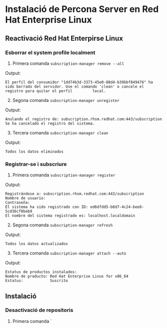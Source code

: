 # Instalació de Percona Server en Red Hat Enterprise Linux

## Reactivació Red Hat Enterpirse Linux

### Esborrar el system profile localment
1. Primera comanda
 `subscription-manager remove --all`
 
 Output:
 ```
 El perfil del consumidor "1dd74b3d-3373-45e0-88d4-b39bbf849476" ha sido borrado del servidor. Use el comando 'clean' o cancele el registro para quitar el perfil         local.
 ```
2. Segona comanda
`subscription-manager unregister`
  
 Output:
 ```
 Anulando el registro de: subscription.rhsm.redhat.com:443/subscription
 Se ha cancelado el registro del sistema.
 ```
3. Tercera comanda
`subscription-manager clean`

 Output:
 ```
 Todos los datos eliminados
 ```
### Registrar-se i subscriure
1. Primera comanda
`subscription-manager register`

 Output:
 ```
 Registrándose a: subscription.rhsm.redhat.com:443/subscription
 Nombre de usuario:
 Contraseña:
 El sistema ha sido registrado con ID: ed6dfdd5-b8d7-4c24-bee8-5cd36cf8beb9
 El nombre del sistema registrado es: localhost.localdomain
 ```
2. Segona comanda
`subscription-manager refresh`

 Output:
 ```
 Todos los datos actualizados
 ```
3. Tercera comanda
`subscription-manager attach --auto`

 Output:
 ```
 Estatus de productos instalados:
 Nombre de producto: Red Hat Enterprise Linux for x86_64
 Estatus:            Suscrito
 ```

## Instalació
### Desactivació de repositoris
1. Primera comanda
`
